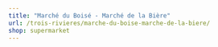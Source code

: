 ```yaml
---
title: "Marché du Boisé - Marché de la Bière"
url: /trois-rivieres/marche-du-boise-marche-de-la-biere/
shop: supermarket
---
```


